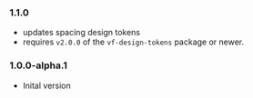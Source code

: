 ### 1.1.0

- updates spacing design tokens
- requires `v2.0.0` of the `vf-design-tokens` package or newer.

### 1.0.0-alpha.1

- Inital version
